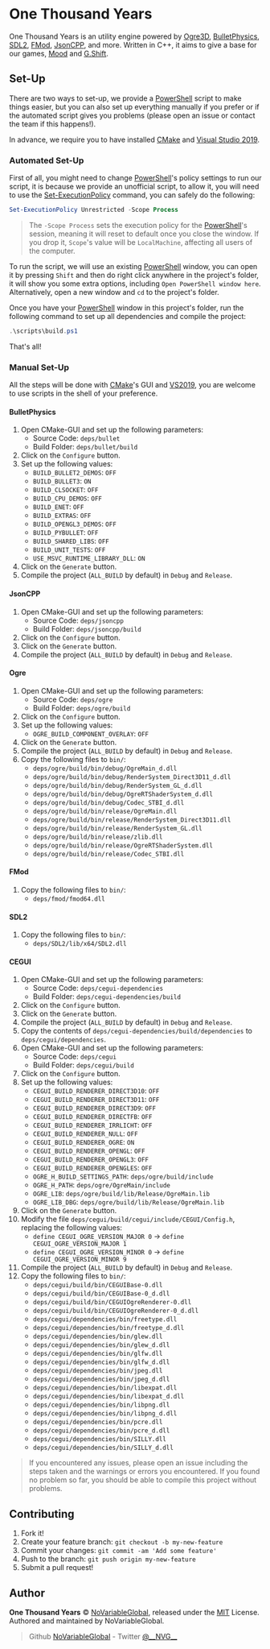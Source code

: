 # One Thousand Years

One Thousand Years is an utility engine powered by [Ogre3D], [BulletPhysics], [SDL2], [FMod], [JsonCPP], and more.
Written in C++, it aims to give a base for our games, [Mood] and [G.Shift].

## Set-Up

There are two ways to set-up, we provide a [PowerShell] script to make things easier, but you can also set up everything
manually if you prefer or if the automated script gives you problems (please open an issue or contact the team if this
happens!).

In advance, we require you to have installed [CMake] and [Visual Studio 2019][VisualStudio2019].

### Automated Set-Up

First of all, you might need to change [PowerShell]'s policy settings to run our script, it is because we provide an
unofficial script, to allow it, you will need to use the [Set-ExecutionPolicy] command, you can safely do the following:

```ps1
Set-ExecutionPolicy Unrestricted -Scope Process
```

> The `-Scope Process` sets the execution policy for the [PowerShell]'s session, meaning it will reset to default once
you close the window. If you drop it, `Scope`'s value will be `LocalMachine`, affecting all users of the computer.

To run the script, we will use an existing [PowerShell] window, you can open it by pressing `Shift` and then do right
click anywhere in the project's folder, it will show you some extra options, including `Open PowerShell window here`.
Alternatively, open a new window and `cd` to the project's folder.

Once you have your [PowerShell] window in this project's folder, run the following command to set up all dependencies
and compile the project:

```ps1
.\scripts\build.ps1
```

That's all!

### Manual Set-Up

All the steps will be done with [CMake]'s GUI and [VS2019][VisualStudio2019], you are welcome to use scripts in the
shell of your preference.

#### BulletPhysics

1. Open CMake-GUI and set up the following parameters:
    - Source Code: `deps/bullet`
    - Build Folder: `deps/bullet/build`
1. Click on the `Configure` button.
1. Set up the following values:
    - `BUILD_BULLET2_DEMOS`: `OFF`
    - `BUILD_BULLET3`: `ON`
    - `BUILD_CLSOCKET`: `OFF`
    - `BUILD_CPU_DEMOS`: `OFF`
    - `BUILD_ENET`: `OFF`
    - `BUILD_EXTRAS`: `OFF`
    - `BUILD_OPENGL3_DEMOS`: `OFF`
    - `BUILD_PYBULLET`: `OFF`
    - `BUILD_SHARED_LIBS`: `OFF`
    - `BUILD_UNIT_TESTS`: `OFF`
    - `USE_MSVC_RUNTIME_LIBRARY_DLL`: `ON`
1. Click on the `Generate` button.
1. Compile the project (`ALL_BUILD` by default) in `Debug` and `Release`.

#### JsonCPP

1. Open CMake-GUI and set up the following parameters:
    - Source Code: `deps/jsoncpp`
    - Build Folder: `deps/jsoncpp/build`
1. Click on the `Configure` button.
1. Click on the `Generate` button.
1. Compile the project (`ALL_BUILD` by default) in `Debug` and `Release`.

#### Ogre

1. Open CMake-GUI and set up the following parameters:
    - Source Code: `deps/ogre`
    - Build Folder: `deps/ogre/build`
1. Click on the `Configure` button.
1. Set up the following values:
    - `OGRE_BUILD_COMPONENT_OVERLAY`: `OFF`
1. Click on the `Generate` button.
1. Compile the project (`ALL_BUILD` by default) in `Debug` and `Release`.
1. Copy the following files to `bin/`:
    - `deps/ogre/build/bin/debug/OgreMain_d.dll`
    - `deps/ogre/build/bin/debug/RenderSystem_Direct3D11_d.dll`
    - `deps/ogre/build/bin/debug/RenderSystem_GL_d.dll`
    - `deps/ogre/build/bin/debug/OgreRTShaderSystem_d.dll`
    - `deps/ogre/build/bin/debug/Codec_STBI_d.dll`
    - `deps/ogre/build/bin/release/OgreMain.dll`
    - `deps/ogre/build/bin/release/RenderSystem_Direct3D11.dll`
    - `deps/ogre/build/bin/release/RenderSystem_GL.dll`
    - `deps/ogre/build/bin/release/zlib.dll`
    - `deps/ogre/build/bin/release/OgreRTShaderSystem.dll`
    - `deps/ogre/build/bin/release/Codec_STBI.dll`

#### FMod

1. Copy the following files to `bin/`:
    - `deps/fmod/fmod64.dll`

#### SDL2

1. Copy the following files to `bin/`:
    - `deps/SDL2/lib/x64/SDL2.dll`

#### CEGUI

1. Open CMake-GUI and set up the following parameters:
    - Source Code: `deps/cegui-dependencies`
    - Build Folder: `deps/cegui-dependencies/build`
1. Click on the `Configure` button.
1. Click on the `Generate` button.
1. Compile the project (`ALL_BUILD` by default) in `Debug` and `Release`.
1. Copy the contents of `deps/cegui-dependencies/build/dependencies` to `deps/cegui/dependencies`.
1. Open CMake-GUI and set up the following parameters:
    - Source Code: `deps/cegui`
    - Build Folder: `deps/cegui/build`
1. Click on the `Configure` button.
1. Set up the following values:
    - `CEGUI_BUILD_RENDERER_DIRECT3D10`: `OFF`
    - `CEGUI_BUILD_RENDERER_DIRECT3D11`: `OFF`
    - `CEGUI_BUILD_RENDERER_DIRECT3D9`: `OFF`
    - `CEGUI_BUILD_RENDERER_DIRECTFB`: `OFF`
    - `CEGUI_BUILD_RENDERER_IRRLICHT`: `OFF`
    - `CEGUI_BUILD_RENDERER_NULL`: `OFF`
    - `CEGUI_BUILD_RENDERER_OGRE`: `ON`
    - `CEGUI_BUILD_RENDERER_OPENGL`: `OFF`
    - `CEGUI_BUILD_RENDERER_OPENGL3`: `OFF`
    - `CEGUI_BUILD_RENDERER_OPENGLES`: `OFF`
    - `OGRE_H_BUILD_SETTINGS_PATH`: `deps/ogre/build/include`
    - `OGRE_H_PATH`: `deps/ogre/OgreMain/include`
    - `OGRE_LIB`: `deps/ogre/build/lib/Release/OgreMain.lib`
    - `OGRE_LIB_DBG`: `deps/ogre/build/lib/Release/OgreMain.lib`
1. Click on the `Generate` button.
1. Modify the file `deps/cegui/build/cegui/include/CEGUI/Config.h`, replacing the following values:
    - `define CEGUI_OGRE_VERSION_MAJOR 0` -> `define CEGUI_OGRE_VERSION_MAJOR 1`
    - `define CEGUI_OGRE_VERSION_MINOR 0` -> `define CEGUI_OGRE_VERSION_MINOR 9`
1. Compile the project (`ALL_BUILD` by default) in `Debug` and `Release`.
1. Copy the following files to `bin/`:
    - `deps/cegui/build/bin/CEGUIBase-0.dll`
    - `deps/cegui/build/bin/CEGUIBase-0_d.dll`
    - `deps/cegui/build/bin/CEGUIOgreRenderer-0.dll`
    - `deps/cegui/build/bin/CEGUIOgreRenderer-0_d.dll`
    - `deps/cegui/dependencies/bin/freetype.dll`
    - `deps/cegui/dependencies/bin/freetype_d.dll`
    - `deps/cegui/dependencies/bin/glew.dll`
    - `deps/cegui/dependencies/bin/glew_d.dll`
    - `deps/cegui/dependencies/bin/glfw.dll`
    - `deps/cegui/dependencies/bin/glfw_d.dll`
    - `deps/cegui/dependencies/bin/jpeg.dll`
    - `deps/cegui/dependencies/bin/jpeg_d.dll`
    - `deps/cegui/dependencies/bin/libexpat.dll`
    - `deps/cegui/dependencies/bin/libexpat_d.dll`
    - `deps/cegui/dependencies/bin/libpng.dll`
    - `deps/cegui/dependencies/bin/libpng_d.dll`
    - `deps/cegui/dependencies/bin/pcre.dll`
    - `deps/cegui/dependencies/bin/pcre_d.dll`
    - `deps/cegui/dependencies/bin/SILLY.dll`
    - `deps/cegui/dependencies/bin/SILLY_d.dll`

> If you encountered any issues, please open an issue including the steps taken and the warnings or errors you
encountered. If you found no problem so far, you should be able to compile this project without problems.

## Contributing

1. Fork it!
1. Create your feature branch: `git checkout -b my-new-feature`
1. Commit your changes: `git commit -am 'Add some feature'`
1. Push to the branch: `git push origin my-new-feature`
1. Submit a pull request!

## Author

**One Thousand Years** © [NoVariableGlobal][author], released under the
[MIT][license] License.
Authored and maintained by NoVariableGlobal.

> Github [NoVariableGlobal][author] - Twitter [@\_\_NVG\_\_][twitter]

[license]: https://github.com/NoVariableGlobal/global-engine/blob/master/LICENSE
[author]: https://github.com/NoVariableGlobal
[twitter]: https://twitter.com/__NVG__

[Mood]: https://github.com/NoVariableGlobal/mood
[G.Shift]: https://github.com/NoVariableGlobal/g.shift
[Ogre3D]: https://www.ogre3d.org/
[BulletPhysics]: https://github.com/bulletphysics/bullet3
[SDL2]: https://www.libsdl.org/
[FMod]: https://fmod.com/
[JsonCPP]: https://github.com/open-source-parsers/jsoncpp
[PowerShell]: https://wikipedia.org/wiki/PowerShell
[Set-ExecutionPolicy]: https://docs.microsoft.com/powershell/module/microsoft.powershell.security/set-executionpolicy
[CMake]: https://cmake.org/
[VisualStudio2019]: https://visualstudio.microsoft.com/vs/
